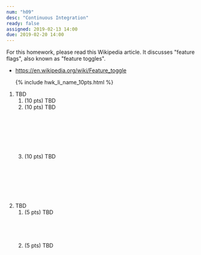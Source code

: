```yaml
---
num: "h09"
desc: "Continuous Integration"
ready: false
assigned: 2019-02-13 14:00
due: 2019-02-20 14:00
---
```


<div style="display:none;">https://ucsb-cs48.github.io/w19/hwk/h08/</div>

For this homework, please read this Wikipedia article.  It discusses "feature flags", also known as "feature toggles".

* <https://en.wikipedia.org/wiki/Feature_toggle>



<ol>

{% include hwk_li_name_10pts.html %}

<li style="margin-bottom:8em;" markdown="1">  TBD


<ol>

<li style="margin-bottom:0em;" markdown="1"> (10 pts) TBD
</li>

<li style="margin-bottom:8em;" markdown="1"> (10 pts) TBD
</li>

<li style="margin-bottom:1em;" markdown="1"> (10 pts) TBD
</li>

</ol>

<div class="pagebreak">
</div>

</li>



<li markdown="1"> TBD


<ol>
<li style="margin-bottom:5em;" > (5 pts) TBD
</li>

<li style="margin-bottom:5em;" > (5 pts) TBD
</li>



</ol>
  
</li>




</ol>
